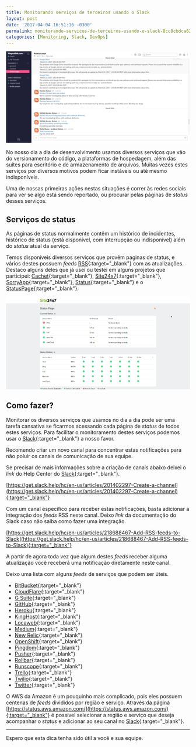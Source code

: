 ```yaml
---
title: Monitorando serviços de terceiros usando o Slack
layout: post
date: '2017-04-04 16:51:16 -0300'
permalink: monitorando-servicos-de-terceiros-usando-o-slack-8cc8cbdca62f
categories: [Monitoring, Slack, DevOps]
---
```


![Meu canal #status-page no Slack](/uploads/1*ZbaDdPv6w8WQTxKtttFssw.png)

No nosso dia a dia de desenvolvimento usamos diversos serviços que vão do versionamento do código, a plataformas de hospedagem, além das suítes para escritório e de armazenamento de arquivos. Muitas vezes estes serviços por diversos motivos podem ficar instáveis ou até mesmo indisponíveis.

Uma de nossas primeiras ações nestas situações é correr às redes sociais para ver se algo está sendo reportado, ou procurar pelas páginas de *status* desses serviços.

## Serviços de status

As páginas de status normalmente contêm um histórico de incidentes, histórico de status (está disponível, com interrupção ou indisponível) além do *status* atual da serviço.

Temos disponíveis diversos serviços que provêm paginas de status, e vários destes possuem *feeds* [RSS](https://pt.wikipedia.org/wiki/RSS){:target="_blank"} com as atualizações. Destaco alguns deles que já usei ou testei em alguns projetos que participei: [Cachet](https://cachethq.io/){:target="_blank"}, [Site24x7](https://www.site24x7.com/){:target="_blank"}, [SorryApp](https://www.sorryapp.com/){:target="_blank"}, [Status](https://status.io/){:target="_blank"} e o [StatusPage](https://www.statuspage.io/){:target="_blank"}.

![Minha página de status (status.magnobiet.com) usando o serviço do Site24x7 da Zoho](/uploads/1*3kbrt55KjOzIkZ9ZuFQWUg.png)

## Como fazer?

Monitorar os diversos serviços que usamos no dia a dia pode ser uma tarefa cansativa se ficarmos acessando cada página de *status* de todos estes serviços. Para facilitar o monitoramento destes serviços podemos usar o [Slack](https://medium.com/@slackhq){:target="_blank"} a nosso favor.

Recomendo criar um novo canal para concentrar estas notificações para não poluir os canais de comunicação de sua equipe.

Se precisar de mais informações sobre a criação de canais abaixo deixei o *link* do Help Center do [Slack](https://medium.com/@slackhq){:target="_blank"}.

[https://get.slack.help/hc/en-us/articles/201402297-Create-a-channel](https://get.slack.help/hc/en-us/articles/201402297-Create-a-channel){:target="_blank"}

Com um canal especifico para receber estas notificações, basta adicionar a integração dos *feeds* RSS neste canal. Deixo *link* da documentação do Slack caso não saiba como fazer uma integração.

[https://get.slack.help/hc/en-us/articles/218688467-Add-RSS-feeds-to-Slack](https://get.slack.help/hc/en-us/articles/218688467-Add-RSS-feeds-to-Slack){:target="_blank"}

A partir de agora toda vez que algum destes *feeds* receber alguma atualização você receberá uma notificação diretamente neste canal.

Deixo uma lista com alguns *feeds* de serviços que podem ser úteis.

- [BitBucket](https://status.bitbucket.org/history.rss){:target="_blank"}
- [CloudFlare](https://www.cloudflarestatus.com/history.rss){:target="_blank"}
- [G Suite](https://www.google.com/appsstatus/rss/en){:target="_blank"}
- [GitHub](https://status.github.com/messages.rss){:target="_blank"}
- [Heroku](https://status.heroku.com/feed){:target="_blank"}
- [KingHost](http://status.kinghost.net.br/history.rss){:target="_blank"}
- [Locaweb](https://statusblog.locaweb.com.br/feed){:target="_blank"}
- [Medium](https://medium.statuspage.io/history.rss){:target="_blank"}
- [New Relic](https://status.newrelic.com/history.rss){:target="_blank"}
- [OpenShift](https://status.openshift.com/history.rss){:target="_blank"}
- [Pingdom](http://status.pingdom.com/history.rss){:target="_blank"}
- [Pusher](https://status.pusher.com/history.rss){:target="_blank"}
- [Rollbar](http://status.rollbar.com/history.rss){:target="_blank"}
- [Runscope](https://runscope.statuspage.io/history.rss){:target="_blank"}
- [Trello](http://www.trellostatus.com/history.rss){:target="_blank"}
- [Twilio](https://status.twilio.com/history.rss){:target="_blank"}
- [Twitter](http://status.twitterstat.us/pages/564314ae3309c22c3b0002fa/rss){:target="_blank"}

O AWS da Amazon é um pouquinho mais complicado, pois eles possuem centenas de *feeds* divididos por região e serviço. Através da página [https://status.aws.amazon.com/](https://status.aws.amazon.com/){:target="_blank"} é possível selecionar a região e serviço que deseja acompanhar o *status* e adicionar ao seu canal no [Slack](https://medium.com/@slackhq){:target="_blank"}.

---

Espero que esta dica tenha sido útil a você e sua equipe.
